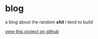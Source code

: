 # blog
a blog about the random ***shit*** i tend to build

[view this project on github](https://github.com/harryparkdotio/flmd)